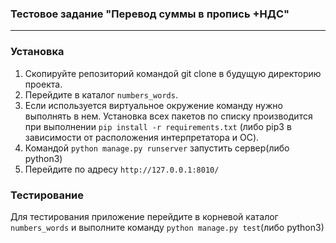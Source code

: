 ### Тестовое задание "Перевод суммы в пропись +НДС"
***
### Установка
1. Скопируйте репозиторий командой git clone в будущую директорию проекта.
2. Перейдите в каталог `numbers_words`.
3. Если используется виртуальное окружение команду нужно выполнять в нем. Установка всех пакетов по списку производится при выполнении 
`pip install -r requirements.txt` (либо pip3 в зависимости от расположения интерпретатора и ОС).
4. Командой `python manage.py runserver` запустить сервер(либо python3)
5. Перейдите по адресу `http://127.0.0.1:8010/`

### Тестирование
Для тестирования приложение перейдите в корневой каталог `numbers_words` и выполните команду 
`python manage.py test`(либо python3)
